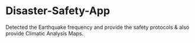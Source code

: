 # Disaster-Safety-App
Detected the Earthquake frequency and provide the safety protocols &amp; also provide Climatic Analysis Maps.
